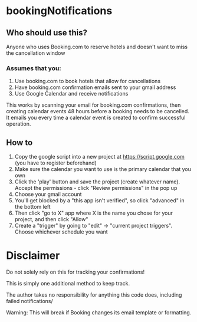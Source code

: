 # bookingNotifications

## Who should use this?
Anyone who uses Booking.com to reserve hotels and doesn't want to miss the cancellation window

### Assumes that you:
1. Use booking.com to book hotels that allow for cancellations
2. Have booking.com confirmation emails sent to your gmail address
3. Use Google Calendar and receive notifications

This works by scanning your email for booking.com confirmations, 
then creating calendar events 48 hours before a booking needs to be cancelled. 
It emails you every time a calendar event is created to confirm successful operation. 

## How to
1. Copy the google script into a new project at https://script.google.com (you have to register beforehand)
2. Make sure the calendar you want to use is the primary calendar that you own
3. Click the 'play' button and save the project (create whatever name). Accept the permissions - click "Review permissions" in the pop up
4. Choose your gmail account
5. You'll get blocked by a "this app isn't verified", so click "advanced" in the bottom left
6. Then click "go to X" app where X is the name you chose for your project, and then click "Allow"
7. Create a "trigger" by going to "edit" -> "current project triggers". Choose whichever schedule you want

# Disclaimer

Do not solely rely on this for tracking your confirmations! 

This is simply one additional method to keep track. 

The author takes no responsibility for anything this code does, including failed notifications/

Warning: This will break if Booking changes its email template or formatting.

